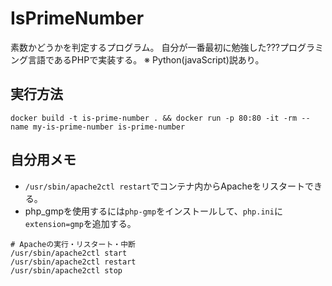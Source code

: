 # IsPrimeNumber

素数かどうかを判定するプログラム。
自分が一番最初に勉強した???プログラミング言語であるPHPで実装する。
※ Python(javaScript)説あり。

## 実行方法

```shell
docker build -t is-prime-number . && docker run -p 80:80 -it -rm --name my-is-prime-number is-prime-number
```

## 自分用メモ

- `/usr/sbin/apache2ctl restart`でコンテナ内からApacheをリスタートできる。
- php_gmpを使用するには`php-gmp`をインストールして、`php.ini`に`extension=gmp`を追加する。

```shell
# Apacheの実行・リスタート・中断
/usr/sbin/apache2ctl start
/usr/sbin/apache2ctl restart
/usr/sbin/apache2ctl stop
```
